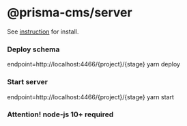 # @prisma-cms/server
See [instruction](https://github.com/prisma-cms/boilerplate#readme) for install.

### Deploy schema
endpoint=http://localhost:4466/{project}/{stage} yarn deploy

### Start server
endpoint=http://localhost:4466/{project}/{stage} yarn start

### Attention! node-js 10+ required
